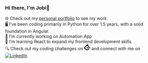 ### Hi there, I'm Jobi👋
🌐 Check out my [personal portfolio](https://jobiss.vercel.app/) to see my work. <br />
🖥️ I’ve been coding primarily in Python for over 1.5 years, with a solid foundation in Angular. <br />
🔭 I’m currently working on Automation App <br />
🌱 I’m learning React to expand my frontend development skills. <br />
🔍 Check out my coding challenges on <a href="https://leetcode.com/u/jobi_s_s/"><img src="./leetcode.png" alt="LeetCode" width="20" height="20"></a> and connect with me on <a href="https://www.linkedin.com/in/jobiss12/"><img type="image/x-icon" src="./linkedin.ico" alt="LinkedIn" height="20" width="20"></a>.
<!--
**jobissjo/jobissjo** is a ✨ _special_ ✨ repository because its `README.md` (this file) appears on your GitHub profile.

Here are some ideas to get you started:

- 🔭 I’m currently working on ...
- 🌱 I’m currently learning ...
- 👯 I’m looking to collaborate on ...
- 🤔 I’m looking for help with ...
- 💬 Ask me about ...
- 📫 How to reach me: ...
- 😄 Pronouns: ...
- ⚡ Fun fact: ...
-->
